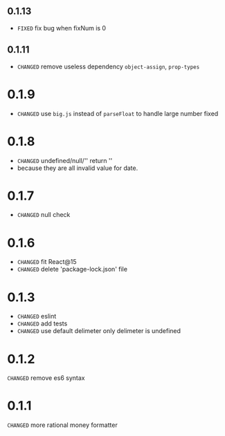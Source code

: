 ## 0.1.13
* `FIXED` fix bug when fixNum is 0

## 0.1.11

* `CHANGED` remove useless dependency `object-assign`, `prop-types`

# 0.1.9
* `CHANGED` use `big.js` instead of `parseFloat` to handle large number fixed

# 0.1.8
* `CHANGED` undefined/null/''  return ''
* because they are all invalid value for date.

# 0.1.7
* `CHANGED` null check

# 0.1.6
* `CHANGED` fit React@15
* `CHANGED` delete 'package-lock.json' file
# 0.1.3

* `CHANGED` eslint
* `CHANGED` add tests
* `CHANGED` use default delimeter only delimeter is undefined

# 0.1.2

`CHANGED` remove es6 syntax

# 0.1.1

`CHANGED` more rational money formatter
